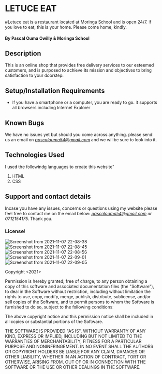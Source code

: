 # LETUCE EAT
#Letuce eat is a restaurant located at Moringa School and is open 24/7. If you love to eat, this is your home. Please come home, kindly.
#### By Pascal Ouma Owilly & Moringa School
## Description
This is an online shop that provides free delivery services to our esteemed customers, and is purposed to achieve its mission and objectives to bring satisfaction to your doorstep. 
## Setup/Installation Requirements
* If you have a smartphone or a computer, you are ready to go. It supports all browsers including Internet Explorer
## Known Bugs
We have no issues yet but should you come across anything. please send us an email on *pascalouma54@gmail.com* and we wil be sure to look into it.
## Technologies Used
I used the followindg languages to create this website"
1. HTML
2. CSS
## Support and contact details
Incase you have any issues, concerns or questions using my website please feel free to contact me on the email below:
*pascalouma54@gmail.com
or
0712154175*. Thank you.
### License!
![Screenshot from 2021-11-07 22-08-38](https://user-images.githubusercontent.com/93345847/140658488-2d3e9bd8-509e-4854-a959-cfd54c6a2063.png)
![Screenshot from 2021-11-07 22-08-45](https://user-images.githubusercontent.com/93345847/140658490-4f040069-ddfe-42cb-ae0b-0aec6f0c6095.png)
![Screenshot from 2021-11-07 22-08-56](https://user-images.githubusercontent.com/93345847/140658497-0c919c13-1430-4121-ba70-a3e220c516ca.png)
![Screenshot from 2021-11-07 22-09-01](https://user-images.githubusercontent.com/93345847/140658499-3eda910e-534e-4d78-b036-0b48b580f31b.png)
![Screenshot from 2021-11-07 22-09-05](https://user-images.githubusercontent.com/93345847/140658500-f662224e-7895-4c8a-9557-f6e6447f5c4e.png)

Copyright <2021> <The MIT licence>

Permission is hereby granted, free of charge, to any person obtaining a copy of this software and associated documentation files (the "Software"), to deal in the Software without restriction, including without limitation the rights to use, copy, modify, merge, publish, distribute, sublicense, and/or sell copies of the Software, and to permit persons to whom the Software is furnished to do so, subject to the following conditions:

The above copyright notice and this permission notice shall be included in all copies or substantial portions of the Software.

THE SOFTWARE IS PROVIDED "AS IS", WITHOUT WARRANTY OF ANY KIND, EXPRESS OR IMPLIED, INCLUDING BUT NOT LIMITED TO THE WARRANTIES OF MERCHANTABILITY, FITNESS FOR A PARTICULAR PURPOSE AND NONINFRINGEMENT. IN NO EVENT SHALL THE AUTHORS OR COPYRIGHT HOLDERS BE LIABLE FOR ANY CLAIM, DAMAGES OR OTHER LIABILITY, WHETHER IN AN ACTION OF CONTRACT, TORT OR OTHERWISE, ARISING FROM, OUT OF OR IN CONNECTION WITH THE SOFTWARE OR THE USE OR OTHER DEALINGS IN THE SOFTWARE.

